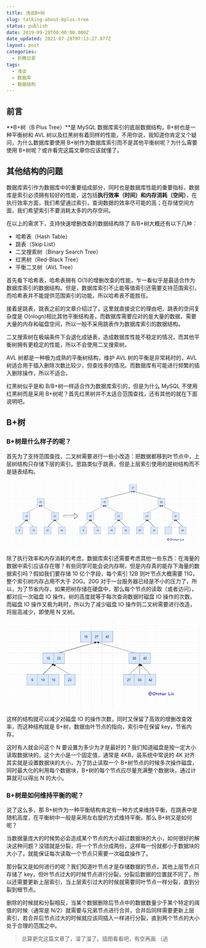 ```yaml
---
title: 浅谈B+树
slug: talking-about-bplus-tree
status: publish
date: 2019-09-28T00:00:00.000Z
date_updated: 2021-07-28T07:13:27.977Z
layout: post
categories:
  - 折腾记录
tags:
  - 浅谈
  - 数据库
  - 数据结构
---
```


## 前言

**B+树（B Plus Tree）**是 MySQL 数据库索引的底层数据结构，B+树也是一种平衡树和 AVL 树以及红黑树有着同样的性能，不用你说，我知道你肯定又个疑问，为什么数据库要使用 B+树作为数据库索引而不是其他平衡树呢？为什么需要使用 B+树呢？或许看完这篇文章你应该就懂了。

## 其他结构的问题

数据库索引作为数据库中的重要组成部分，同时也是数据库性能的重要指标，数据库是索引必须拥有较好的性能，这包括**执行效率（时间）和内存消耗（空间）**，在执行效率方面，我们希望通过索引，查询数据的效率尽可能的高；在存储空间方面，我们希望索引不要消耗太多的内存空间。

在以上的需求下，支持快速增删改查的数据结构除了 B/B+树大概还有以下几种：

- 哈希表（Hash Table）
- 跳表（Skip List）
- 二叉搜索树（Binary Search Tree）
- 红黑树（Red-Black Tree）
- 平衡二叉树（AVL Tree）

首先看下哈希表，哈希表拥有 O(1)的增删改查的性能，乍一看似乎是最适合作为数据库索引的数据结构。但是，数据库索引不止能等值索引还需要支持范围索引，而哈希表并不能提供范围索引的功能，所以哈希表不能胜任。

接着是跳表，跳表之前的文章介绍过了，这里就直接说它的理由吧，跳表的空间复杂度是 O(nlogn)相比其他平衡结构差，而数据库需要应对的是大量的数据，需要大量的内存和磁盘空间，所以一般不采用跳表作为数据库索引的数据结构。

二叉搜索树在极端条件下会退化成链表，造成数据库性能不稳定的情况，而其他平衡树拥有更稳定的性能，所以不会使用二叉搜索树。

AVL 树都是一种极为成熟的平衡树结构，维护 AVL 树的平衡是非常耗时的，AVL 树适合用于插入删除次数比较少，但查找多的情况。而数据库有可能进行频繁的插入删除操作，所以不适合。

红黑树似乎是和 B/B+树一样适合作为数据库索引的，但是为什么 MySQL 不使用红黑树而是采用 B+树呢？首先红黑树并不太适合范围查找，还有其他的就在下面说明吧。

## B+树

### B+树是什么样子的呢？

首先为了支持范围查找，二叉树需要进行一些小改造：把数据都移到叶节点中，上层树结构只存储下层的索引。思路类似于跳表，但是上层索引使用的是树结构而不是链表结构。

![](images/3eede2f8-27cb-4d27-8ed8-95bb8f3e20a9.jpg)

除了执行效率和内存消耗的考虑，数据库索引还需要考虑其他一些东西：在海量的数据中索引应该存在哪？有些同学可能会说内存啊，但是内存真的能存下海量的数据索引吗？假如我们要存储 10 亿个字段，每个索引 12B 则叶节点大概需要 11G，整个索引树内存占用不大于 20G。20G 对于一台服务器已经是不小的压力了，所以，为了节省内存，如果把树存储在硬盘中，那么每个节点的读取（或者访问），都对应一次磁盘 IO 操作。树的高度就等于每次查询数据时磁盘 IO 操作的次数。而磁盘 IO 操作又极为耗时，所以为了减少磁盘 IO 操作则二叉树需要进行改造，将层高减少，即使用 N 叉树。

![](images/031c8928-b788-4138-b780-6988b38e3a70.jpg)

这样的结构就可以减少对磁盘 IO 的操作次数，同时又保留了高效的增删改查效率，而这种结构就是 B+树，数据由叶节点的指向，索引中在保留 key，节省内存。

这时有人就会问这个 N 要设置为多少为才是最好的？我们知道磁盘是按一定大小读取数据块的，这个大小是一个固定值，通常是 4KB，装系统中常说的 4K 对齐其实就是设置数据块的大小，为了防止读取一个 B+树节点的时候多次操作磁盘，同时最大化的利用每个数据块，B+树的每个节点应尽量充满整个数据块，通过计算就可以得出 N 的大小。

### B+树是如何维持平衡的呢？

说了这么多，那 B+树作为一种平衡结构肯定有一种方式来维持平衡，在跳表中是随机高度，在平衡树中一般是采用左右旋的方式维持平衡，那么 B+树又是如何呢？

当数据量庞大的时候势必会造成某个节点的大小超过数据块的大小，如何很好的解决这种问题？没错就是分裂，将一个节点分成两份，这样每一份就都小于数据块的大小了，就能保证每次读取一个节点只需要一次磁盘操作了。

那分裂又是如何进行的呢？我们知道叶节点才是存储数据的节点，其他上层节点只存储了 key，但叶节点过大的时候节点进行分裂，分裂后数据的位置就不同了，所以还需要更新上层索引，当上层索引过大的时候就需要同叶节点一样分裂，直到分裂到根节点。

删除的时候就和分裂相反，当某个数据删除后节点中的数据数量少于某个特定的阈值的时候（通常是 N/2）就需要与兄弟节点进行合并，合并后同样需要更新上层索引，若合并后节点过大的时候就应该同插入一样进行分裂，直到两个节点的大小处于合理的范围之中。

> 总算更完这篇文章了，溜了溜了。插图看看吧，有空再画 （逃
